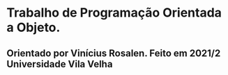 # Trabalho de Programação Orientada a Objeto.
## Orientado por Vinícius Rosalen. Feito em 2021/2 Universidade Vila Velha
